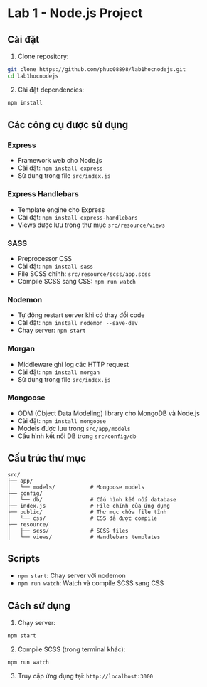# Lab 1 - Node.js Project

## Cài đặt

1. Clone repository:
```bash
git clone https://github.com/phuc08898/lab1hocnodejs.git
cd lab1hocnodejs
```

2. Cài đặt dependencies:
```bash
npm install
```

## Các công cụ được sử dụng

### Express
- Framework web cho Node.js
- Cài đặt: `npm install express`
- Sử dụng trong file `src/index.js`

### Express Handlebars
- Template engine cho Express
- Cài đặt: `npm install express-handlebars`
- Views được lưu trong thư mục `src/resource/views`

### SASS
- Preprocessor CSS
- Cài đặt: `npm install sass`
- File SCSS chính: `src/resource/scss/app.scss`
- Compile SCSS sang CSS: `npm run watch`

### Nodemon
- Tự động restart server khi có thay đổi code
- Cài đặt: `npm install nodemon --save-dev`
- Chạy server: `npm start`

### Morgan
- Middleware ghi log các HTTP request
- Cài đặt: `npm install morgan`
- Sử dụng trong file `src/index.js`

### Mongoose
- ODM (Object Data Modeling) library cho MongoDB và Node.js
- Cài đặt: `npm install mongoose`
- Models được lưu trong `src/app/models`
- Cấu hình kết nối DB trong `src/config/db`

## Cấu trúc thư mục

```
src/
├── app/
│   └── models/           # Mongoose models
├── config/
│   └── db/               # Cấu hình kết nối database
├── index.js              # File chính của ứng dụng
├── public/               # Thư mục chứa file tĩnh
│   └── css/              # CSS đã được compile
├── resource/
│   ├── scss/             # SCSS files
│   └── views/            # Handlebars templates
```

## Scripts

- `npm start`: Chạy server với nodemon
- `npm run watch`: Watch và compile SCSS sang CSS

## Cách sử dụng

1. Chạy server:
```bash
npm start
```

2. Compile SCSS (trong terminal khác):
```bash
npm run watch
```

3. Truy cập ứng dụng tại: `http://localhost:3000` 